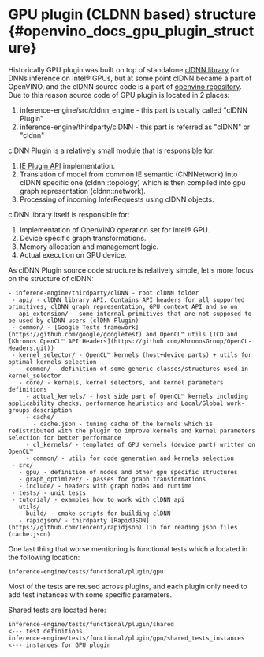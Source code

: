 # GPU plugin (CLDNN based) structure {#openvino_docs_gpu_plugin_structure}

Historically GPU plugin was built on top of standalone [clDNN library](https://github.com/intel/clDNN) for DNNs inference on Intel® GPUs,
but at some point clDNN became a part of OpenVINO,
and the clDNN source code is a part of [openvino repository](https://github.com/openvinotoolkit/openvino/tree/master/inference-engine/thirdparty/clDNN).
Due to this reason source code of GPU plugin is located in 2 places:
 1. inference-engine/src/cldnn_engine - this part is usually called "clDNN Plugin"
 2. inference-engine/thirdparty/clDNN - this part is referred as "clDNN" or "cldnn"

clDNN Plugin is a relatively small module that is responsible for:
 1. [IE Plugin API](../Intro.md) implementation.
 2. Translation of model from common IE semantic (CNNNetwork) into clDNN specific one (cldnn::topology) which is then compiled into
 gpu graph representation (cldnn::network).
 3. Processing of incoming InferRequests using clDNN objects.

clDNN library itself is responsible for:
 1. Implementation of OpenVINO operation set for Intel® GPU.
 2. Device specific graph transformations.
 3. Memory allocation and management logic.
 4. Actual execution on GPU device.

As clDNN Plugin source code structure is relatively simple, let's more focus on the structure of clDNN:
```
- inferene-engine/thirdparty/clDNN - root clDNN folder
 - api/ - clDNN library API. Contains API headers for all supported primitives, clDNN graph representation, GPU context API and so on
 - api_extension/ - some internal primitives that are not supposed to be used by clDNN users (clDNN Plugin)
 - common/ - [Google Tests framework](https://github.com/google/googletest) and OpenCL™ utils (ICD and [Khronos OpenCL™ API Headers](https://github.com/KhronosGroup/OpenCL-Headers.git))
 - kernel_selector/ - OpenCL™ kernels (host+device parts) + utils for optimal kernels selection
   - common/ - definition of some generic classes/structures used in kernel_selector
   - core/ - kernels, kernel selectors, and kernel parameters definitions
     - actual_kernels/ - host side part of OpenCL™ kernels including applicability checks, performance heuristics and Local/Global work-groups description
     - cache/
       - cache.json - tuning cache of the kernels which is redistributed with the plugin to improve kernels and kernel parameters selection for better performance
     - cl_kernels/ - templates of GPU kernels (device part) written on OpenCL™
     - common/ - utils for code generation and kernels selection
 - src/
   - gpu/ - definition of nodes and other gpu specific structures
   - graph_optimizer/ - passes for graph transformations
   - include/ - headers with graph nodes and runtime
 - tests/ - unit tests
 - tutorial/ - examples how to work with clDNN api
 - utils/
   - build/ - cmake scripts for building clDNN
   - rapidjson/ - thirdparty [RapidJSON](https://github.com/Tencent/rapidjson) lib for reading json files (cache.json)
```

One last thing that worse mentioning is functional tests which a located in the following location:
```
inference-engine/tests/functional/plugin/gpu
```
Most of the tests are reused across plugins, and each plugin only need to add test instances with some specific parameters.

Shared tests are located here:
```
inference-engine/tests/functional/plugin/shared                        <--- test definitions
inference-engine/tests/functional/plugin/gpu/shared_tests_instances    <--- instances for GPU plugin
```
